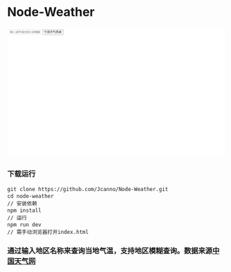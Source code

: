 # Node-Weather

![image](https://github.com/Jcanno/node-weather/blob/master/weather.gif)   

### 下载运行

```
git clone https://github.com/Jcanno/Node-Weather.git
cd node-weather
// 安装依赖
npm install
// 运行
npm run dev
// 需手动浏览器打开index.html
```

### 通过输入地区名称来查询当地气温，支持地区模糊查询。数据来源[中国天气网](http://www.weather.com.cn/)
